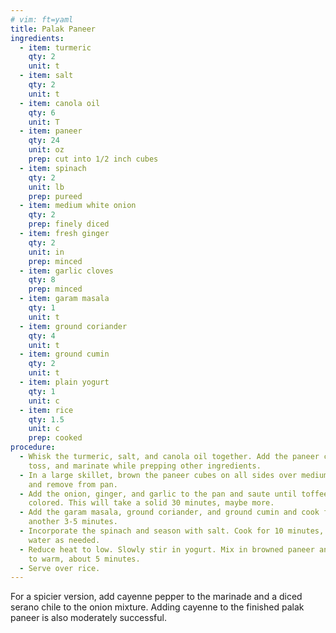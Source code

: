 ```yaml
---
# vim: ft=yaml
title: Palak Paneer
ingredients:
  - item: turmeric
    qty: 2
    unit: t
  - item: salt
    qty: 2
    unit: t
  - item: canola oil
    qty: 6
    unit: T
  - item: paneer
    qty: 24
    unit: oz
    prep: cut into 1/2 inch cubes
  - item: spinach
    qty: 2
    unit: lb
    prep: pureed
  - item: medium white onion
    qty: 2
    prep: finely diced
  - item: fresh ginger
    qty: 2
    unit: in
    prep: minced
  - item: garlic cloves
    qty: 8
    prep: minced
  - item: garam masala
    qty: 1
    unit: t
  - item: ground coriander
    qty: 4
    unit: t
  - item: ground cumin
    qty: 2
    unit: t
  - item: plain yogurt
    qty: 1
    unit: c
  - item: rice
    qty: 1.5
    unit: c
    prep: cooked
procedure:
  - Whisk the turmeric, salt, and canola oil together. Add the paneer cubes,
    toss, and marinate while prepping other ingredients.
  - In a large skillet, brown the paneer cubes on all sides over medium heat
    and remove from pan.
  - Add the onion, ginger, and garlic to the pan and saute until toffee
    colored. This will take a solid 30 minutes, maybe more.
  - Add the garam masala, ground coriander, and ground cumin and cook for
    another 3-5 minutes.
  - Incorporate the spinach and season with salt. Cook for 10 minutes, adding
    water as needed.
  - Reduce heat to low. Slowly stir in yogurt. Mix in browned paneer and cover
    to warm, about 5 minutes.
  - Serve over rice.
---
```


For a spicier version, add cayenne pepper to the marinade and a diced serano
chile to the onion mixture. Adding cayenne to the finished palak paneer is also
moderately successful.
